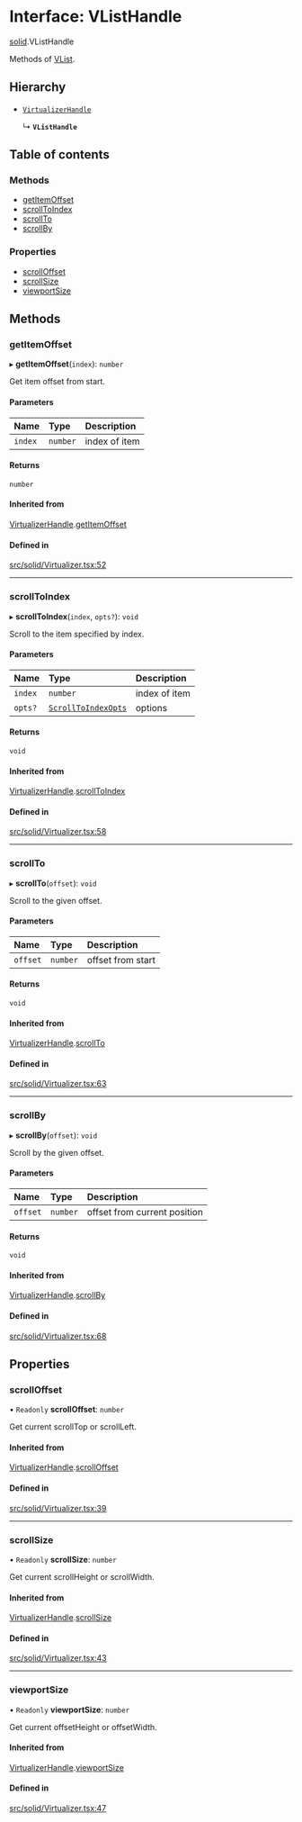 # Interface: VListHandle

[solid](../modules/solid.md).VListHandle

Methods of [VList](../modules/solid.md#vlist).

## Hierarchy

- [`VirtualizerHandle`](solid.VirtualizerHandle.md)

  ↳ **`VListHandle`**

## Table of contents

### Methods

- [getItemOffset](solid.VListHandle.md#getitemoffset)
- [scrollToIndex](solid.VListHandle.md#scrolltoindex)
- [scrollTo](solid.VListHandle.md#scrollto)
- [scrollBy](solid.VListHandle.md#scrollby)

### Properties

- [scrollOffset](solid.VListHandle.md#scrolloffset)
- [scrollSize](solid.VListHandle.md#scrollsize)
- [viewportSize](solid.VListHandle.md#viewportsize)

## Methods

### getItemOffset

▸ **getItemOffset**(`index`): `number`

Get item offset from start.

#### Parameters

| Name | Type | Description |
| :------ | :------ | :------ |
| `index` | `number` | index of item |

#### Returns

`number`

#### Inherited from

[VirtualizerHandle](solid.VirtualizerHandle.md).[getItemOffset](solid.VirtualizerHandle.md#getitemoffset)

#### Defined in

[src/solid/Virtualizer.tsx:52](https://github.com/inokawa/virtua/blob/42725126/src/solid/Virtualizer.tsx#L52)

___

### scrollToIndex

▸ **scrollToIndex**(`index`, `opts?`): `void`

Scroll to the item specified by index.

#### Parameters

| Name | Type | Description |
| :------ | :------ | :------ |
| `index` | `number` | index of item |
| `opts?` | [`ScrollToIndexOpts`](react.ScrollToIndexOpts.md) | options |

#### Returns

`void`

#### Inherited from

[VirtualizerHandle](solid.VirtualizerHandle.md).[scrollToIndex](solid.VirtualizerHandle.md#scrolltoindex)

#### Defined in

[src/solid/Virtualizer.tsx:58](https://github.com/inokawa/virtua/blob/42725126/src/solid/Virtualizer.tsx#L58)

___

### scrollTo

▸ **scrollTo**(`offset`): `void`

Scroll to the given offset.

#### Parameters

| Name | Type | Description |
| :------ | :------ | :------ |
| `offset` | `number` | offset from start |

#### Returns

`void`

#### Inherited from

[VirtualizerHandle](solid.VirtualizerHandle.md).[scrollTo](solid.VirtualizerHandle.md#scrollto)

#### Defined in

[src/solid/Virtualizer.tsx:63](https://github.com/inokawa/virtua/blob/42725126/src/solid/Virtualizer.tsx#L63)

___

### scrollBy

▸ **scrollBy**(`offset`): `void`

Scroll by the given offset.

#### Parameters

| Name | Type | Description |
| :------ | :------ | :------ |
| `offset` | `number` | offset from current position |

#### Returns

`void`

#### Inherited from

[VirtualizerHandle](solid.VirtualizerHandle.md).[scrollBy](solid.VirtualizerHandle.md#scrollby)

#### Defined in

[src/solid/Virtualizer.tsx:68](https://github.com/inokawa/virtua/blob/42725126/src/solid/Virtualizer.tsx#L68)

## Properties

### scrollOffset

• `Readonly` **scrollOffset**: `number`

Get current scrollTop or scrollLeft.

#### Inherited from

[VirtualizerHandle](solid.VirtualizerHandle.md).[scrollOffset](solid.VirtualizerHandle.md#scrolloffset)

#### Defined in

[src/solid/Virtualizer.tsx:39](https://github.com/inokawa/virtua/blob/42725126/src/solid/Virtualizer.tsx#L39)

___

### scrollSize

• `Readonly` **scrollSize**: `number`

Get current scrollHeight or scrollWidth.

#### Inherited from

[VirtualizerHandle](solid.VirtualizerHandle.md).[scrollSize](solid.VirtualizerHandle.md#scrollsize)

#### Defined in

[src/solid/Virtualizer.tsx:43](https://github.com/inokawa/virtua/blob/42725126/src/solid/Virtualizer.tsx#L43)

___

### viewportSize

• `Readonly` **viewportSize**: `number`

Get current offsetHeight or offsetWidth.

#### Inherited from

[VirtualizerHandle](solid.VirtualizerHandle.md).[viewportSize](solid.VirtualizerHandle.md#viewportsize)

#### Defined in

[src/solid/Virtualizer.tsx:47](https://github.com/inokawa/virtua/blob/42725126/src/solid/Virtualizer.tsx#L47)
